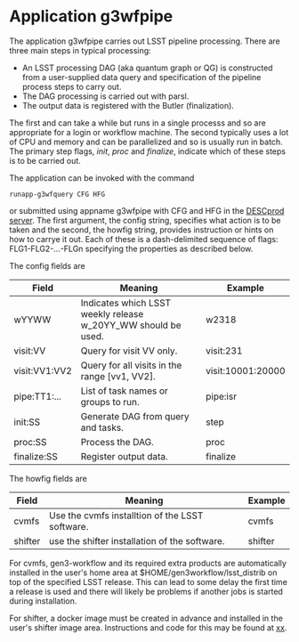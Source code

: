 # Application g3wfpipe
The application g3wfpipe carries out LSST pipeline processing.
There are three main steps in typical processing:
* An LSST processing DAG (aka quantum graph or QG) is constructed from a user-supplied data query and
specification of the pipeline process steps to carry out.
* The DAG processing is carried out with parsl.
* The output data is registered with the Butler (finalization).

The first and can take a while but runs in a single processs and so are appropriate for a login or workflow machine.
The second typically uses a lot of CPU and memory and can be parallelized and so is usually run in batch.
The primary step flags, *init*, *proc* and *finalize*, indicate which of these steps is
to be carried out.

The application can be invoked with the command
```
runapp-g3wfquery CFG HFG
```
or submitted using appname g3wfpipe with CFG and HFG in the [DESCprod server](https://www.descprod.org/home).
The first argument, the config string, specifies what action is to be taken and the second, the howfig string, provides instruction or hints on  how to carrye it out.
Each of these is a dash-delimited sequence of flags: FLG1-FLG2-...-FLGn specifying the properties as described below.

The config fields are

| Field | Meaning | Example |
|---|---|---|
| wYYWW | Indicates which LSST weekly release w_20YY_WW should be used. | w2318 |
| visit:VV | Query for visit VV only. | visit:231 |
| visit:VV1:VV2 | Query for all visits in the range [vv1, VV2]. | visit:10001:20000 |
| pipe:TT1:... | List of task names or groups to run. | pipe:isr |
| init:SS | Generate DAG from query and tasks. | step |
| proc:SS | Process the DAG. | proc |
| finalize:SS | Register output data. | finalize |

The howfig fields are

| Field | Meaning | Example |
|---|---|---|
| cvmfs | Use the cvmfs installtion of the LSST software. | cvmfs |
| shifter | use the shifter installation of the software. | shifter |

For cvmfs, gen3-workflow and its required extra products are automatically installed in the user's home area at $HOME/gen3workflow/lsst_distrib on top of the specified LSST release.
This can lead to some delay the first time a release is used and there will likely be problems if another jobs is started during installation.

For shifter, a docker image must be created in advance and installed in the user's shifter image area.
Instructions and code for this may be found at [xx](../docker).
